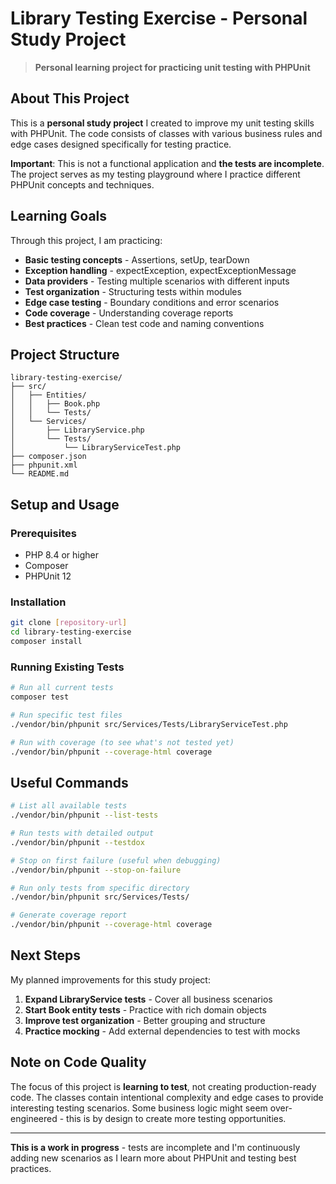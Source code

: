 # Library Testing Exercise - Personal Study Project

> **Personal learning project for practicing unit testing with PHPUnit**

## About This Project

This is a **personal study project** I created to improve my unit testing skills with PHPUnit. The code consists of classes with various business rules and edge cases designed specifically for testing practice.

**Important**: This is not a functional application and **the tests are incomplete**. The project serves as my testing playground where I practice different PHPUnit concepts and techniques.

## Learning Goals

Through this project, I am practicing:

- **Basic testing concepts** - Assertions, setUp, tearDown
- **Exception handling** - expectException, expectExceptionMessage  
- **Data providers** - Testing multiple scenarios with different inputs
- **Test organization** - Structuring tests within modules
- **Edge case testing** - Boundary conditions and error scenarios
- **Code coverage** - Understanding coverage reports
- **Best practices** - Clean test code and naming conventions

## Project Structure

```
library-testing-exercise/
├── src/
│   ├── Entities/
│   │   ├── Book.php
│   │   └── Tests/
│   └── Services/
│       ├── LibraryService.php
│       └── Tests/
│           └── LibraryServiceTest.php
├── composer.json
├── phpunit.xml
└── README.md
```

## Setup and Usage

### Prerequisites
- PHP 8.4 or higher
- Composer
- PHPUnit 12

### Installation
```bash
git clone [repository-url]
cd library-testing-exercise
composer install
```

### Running Existing Tests
```bash
# Run all current tests
composer test

# Run specific test files
./vendor/bin/phpunit src/Services/Tests/LibraryServiceTest.php

# Run with coverage (to see what's not tested yet)
./vendor/bin/phpunit --coverage-html coverage
```

## Useful Commands

```bash
# List all available tests
./vendor/bin/phpunit --list-tests

# Run tests with detailed output
./vendor/bin/phpunit --testdox

# Stop on first failure (useful when debugging)
./vendor/bin/phpunit --stop-on-failure

# Run only tests from specific directory
./vendor/bin/phpunit src/Services/Tests/

# Generate coverage report
./vendor/bin/phpunit --coverage-html coverage
```

## Next Steps

My planned improvements for this study project:

1. **Expand LibraryService tests** - Cover all business scenarios
2. **Start Book entity tests** - Practice with rich domain objects
3. **Improve test organization** - Better grouping and structure
4. **Practice mocking** - Add external dependencies to test with mocks

## Note on Code Quality

The focus of this project is **learning to test**, not creating production-ready code. The classes contain intentional complexity and edge cases to provide interesting testing scenarios. Some business logic might seem over-engineered - this is by design to create more testing opportunities.

---

**This is a work in progress** - tests are incomplete and I'm continuously adding new scenarios as I learn more about PHPUnit and testing best practices.